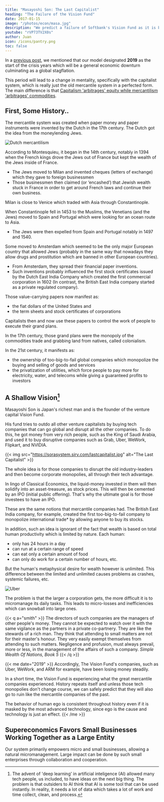 ```yaml
---
title: "Masayoshi Son: The Last Capitalist"
heading: "The Failure of the Vision Fund"
date: 2017-01-15
image: "/photos/econ/masa.jpg"
description: "We predict a failure of Softbank's Vision Fund as it is based on Mercantile ideas"
youtube: "rVP73TV2X0s"
author: Juan
icon: /icons/pantry.png
toc: false
---
```




In a [previous post](/social/supersociology/precrisis-years), we mentioned that our model designated **2019** as the start of the crisis years which will be a general economic downturn culminating as a global stagflation. 

This period will lead to a change in mentality, specifically with the capitalist system, which is really just the old mercantile system in a perfected form. The main difference is that [Capitalism 'arbitrages' equity while mercantilism 'arbitrages' commodities](/social/economics/capitalism).


## First, Some History..

The mercantile system was created when paper money and paper instruments were invented by the Dutch in the 17th century. The Dutch got the idea from the moneylending Jews.

![Dutch mercantilism](https://sorasystem.sirv.com/graphics/dutch.jpg) 


According to Montesquieu, it began in the 14th century, notably in 1394 when the French kings drove the Jews out of France but kept the wealth of the Jews inside of France.
- The Jews moved to Milan and invented cheques (letters of exchange) which they gave to foreign businessmen
- Those businessmen then claimed (or ‘encashed’) that Jewish wealth stuck in France in order to get around French laws and continue their own business.

Milan is close to Venice which traded with Asia through Constantinople.

When Constantinople fell in 1453 to the Muslims, the Venetians (and the Jews) moved to Spain and Portugal which were looking for an ocean route to Asia. 
- The Jews were then expelled from Spain and Portugal notably in 1497 and 1540. 

Some moved to Amsterdam which seemed to be the only major European country that allowed Jews (probably in the same way that nowadays they allow drugs and prostitution which are banned in other European countries).
- From Amsterdam, they spread their financial paper inventions.
- Such inventions probably influenced the first stock certificates issued by the Dutch East India Company which created the first commercial corporation in 1602 (In contrast, the British East India company started as a private regulated company).

Those value-carrying papers now manifest as:
- the fiat dollars of the United States and
- the term sheets and stock certificates of corporations

Capitalists then and now use these papers to control the work of people to execute their grand plans. 

In the 17th century, those grand plans were the monopoly of the commodities trade and grabbing land from natives, called colonialism. 

In the 21st century, it manifests as:
- the ownership of too-big-to-fail global companies which monopolize the buying and selling of goods and services
- the privatization of utilities, which force people to pay more for electricity, water, and telecoms while giving a guaranteed profits to investors


## A Shallow Vision[^1]

Masayoshi Son is Japan's richest man and is the founder of the venture capital Vision Fund. 

His fund tries to outdo all other venture capitalists by buying tech companies that can go global and disrupt all the other companies. To do this, he got money from very rich people, such as the King of Saudi Arabia, and used it to buy disruptive companies such as Grab, Uber, WeWork, Flipkart, and NVIDIA.

{{< img src="https://sorasystem.sirv.com/lastcapitalist.jpg" alt="The Last Capitalist" >}}


The whole idea is for those companies to disrupt the old industry-leaders and then become corporate monopolies, all through their tech advantage.

In lingo of Classical Economics, the liquid-money invested in them will then solidify into an asset-treasure, as stock prices. This will then be cemented by an IPO (initial public offering). That's why the ultimate goal is for those investees to have an IPO.

<!-- This whole notion is ego-based, because it presupposes that a single supplier can address the needs of all humans. It also has some fakeness to it -- the stock price of those investees can be propped up by public relations and marketing.  -->

These are the same notions that mercantile companies had. The British East India company, for example, created the first too-big-to-fail company to monopolize international trade* by allowing anyone to buy its  stocks.


<!-- me date="August 1, 2022"
This manifests as Saudi Arabia doing an IPO for Aramco which then profits from the high oil prices from the Ukraine war, making its interest to prolong the war and suffering as it cannibalizes value from the global economy for itself, just as colonial merchants squeezed their colonies in order to gain profits for the colonizing country. 
me -->


In addition, such an idea is ignorant of the fact that wealth is based on total human productivity which is limited by nature. Each human:
- only has 24 hours in a day
- can run at a certain range of speed
- can eat only a certain amount of food
- can only do work for a certain number of hours, etc. 

But the human's metaphysical desire for wealth however is unlimited. This difference between the limited and unlimited causes problems as crashes, systemic failures, etc.

![Uber](https://res.cloudinary.com/nara/image/upload/v1521097856/Uber-Banner_kixh7l.jpg)


The problem is that the larger a corporation gets, the more difficult it is to micromanage its daily tasks. This leads to micro-losses and inefficiencies which can snowball into large ones.  

<!-- Such huge companies need huge funds which then leads to steady losses because of the nature of human ego: -->


{{< q a="smith" >}}
The directors of such companies are the managers of other people's money. They cannot be expected to watch over it with the same vigilance as the partners in a private co-partnery. They are like the stewards of a rich man. They think that attending to small matters are not for their master's honour. They very easily exempt themselves from attending to such matters. Negligence and profusion, must always prevail, more or less, in the management of the affairs of such a company. 
<cite>Simple Wealth Of Nations, Book 5</cite>
{{< /q >}}



{{< me date="2019" >}}
Accordingly, The Vision Fund's companies, such as Uber, WeWork, and ARM for example, have been losing money steadily. 

In a short time, the Vision Fund is experiencing what the great mercantile companies experienced. History repeats itself and unless those tech monopolies don't change course, we can safely predict that they will also go to ruin like the mercantile companies of the past.

The behavior of human ego is consistent throughout history even if it is masked by the most advanced technology, since ego is the cause and technology is just an effect.
{{< /me >}}


## Supereconomics Favors Small Businesses Working Together as a Large Entity

Our system primarily empowers micro and small businesses, allowing a natural micromanagement. Large impact can be done by such small enterprises through collaboration and cooperation.   


[^1]: The advent of 'deep learning' in artificial inteligence (AI) allowed many tech people, us included, to have ideas on the next big thing. The problem is that outsiders to AI think that AI is some tool that can be used instantly. In reality, it needs a lot of data which takes a lot of work and time collect, clean, and process.
